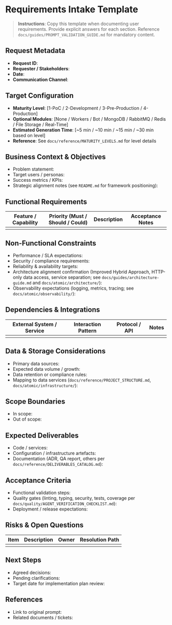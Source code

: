 # Requirements Intake Template

> **Instructions**: Copy this template when documenting user requirements. Provide explicit answers for each section. Reference `docs/guides/PROMPT_VALIDATION_GUIDE.md` for mandatory content.

## Request Metadata

- **Request ID**:
- **Requester / Stakeholders**:
- **Date**:
- **Communication Channel**:

## Target Configuration

- **Maturity Level**: [1-PoC / 2-Development / 3-Pre-Production / 4-Production]
- **Optional Modules**: [None / Workers / Bot / MongoDB / RabbitMQ / Redis / File Storage / Real-Time]
- **Estimated Generation Time**: [~5 min / ~10 min / ~15 min / ~30 min based on level]
- **Reference**: See `docs/reference/MATURITY_LEVELS.md` for level details

## Business Context & Objectives

- Problem statement:
- Target users / personas:
- Success metrics / KPIs:
- Strategic alignment notes (see `README.md` for framework positioning):

## Functional Requirements

| Feature / Capability | Priority (Must / Should / Could) | Description | Acceptance Notes |
|----------------------|----------------------------------|-------------|------------------|
|                      |                                  |             |                  |

## Non-Functional Constraints

- Performance / SLA expectations:
- Security / compliance requirements:
- Reliability & availability targets:
- Architecture alignment confirmation (Improved Hybrid Approach, HTTP-only data access, service separation; see `docs/guides/architecture-guide.md` and `docs/atomic/architecture/`):
- Observability expectations (logging, metrics, tracing; see `docs/atomic/observability/`):

## Dependencies & Integrations

| External System / Service | Interaction Pattern | Protocol / API | Notes |
|---------------------------|----------------------|----------------|-------|
|                           |                      |                |       |

## Data & Storage Considerations

- Primary data sources:
- Expected data volume / growth:
- Data retention or compliance rules:
- Mapping to data services (`docs/reference/PROJECT_STRUCTURE.md`, `docs/atomic/infrastructure/`):

## Scope Boundaries

- In scope:
- Out of scope:

## Expected Deliverables

- Code / services:
- Configuration / infrastructure artefacts:
- Documentation (ADR, QA report, others per `docs/reference/DELIVERABLES_CATALOG.md`):

## Acceptance Criteria

- Functional validation steps:
- Quality gates (linting, typing, security, tests, coverage per `docs/quality/AGENT_VERIFICATION_CHECKLIST.md`):
- Deployment / release expectations:

## Risks & Open Questions

| Item | Description | Owner | Resolution Path |
|------|-------------|-------|-----------------|
|      |             |       |                 |

## Next Steps

- Agreed decisions:
- Pending clarifications:
- Target date for implementation plan review:

## References

- Link to original prompt:
- Related documents / tickets:
